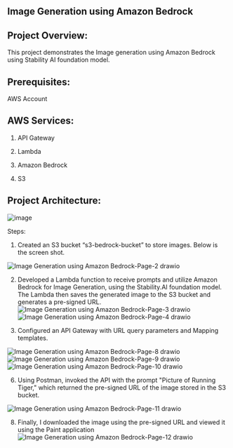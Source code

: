 ## Image Generation using Amazon Bedrock

## Project Overview:

This project demonstrates the Image generation using Amazon Bedrock using Stability AI foundation model.

## Prerequisites:

AWS Account 

## AWS Services:

1.  API Gateway

2. Lambda 

3. Amazon Bedrock

4. S3

## Project Architecture:

![image](https://github.com/veerababu558/AWS-Bedrock-Image/assets/44125493/52f8ab6a-b93c-4dc2-81e4-16bfe34af88f)


Steps:

1. Created an S3 bucket “s3-bedrock-bucket”  to store images. Below is the screen shot.
   
![Image Generation using Amazon Bedrock-Page-2 drawio](https://github.com/veerababu558/AWS-Bedrock-Image/assets/44125493/d07be35b-5809-418f-bbf2-ddbdce1d09d0)


2. Developed a Lambda function to receive prompts and utilize Amazon Bedrock for Image Generation, using the Stability.AI foundation model. The Lambda then saves the generated image to the S3 bucket and generates a pre-signed URL.
![Image Generation using Amazon Bedrock-Page-3 drawio](https://github.com/veerababu558/AWS-Bedrock-Image/assets/44125493/2b108f3e-29a0-4bd3-a8e1-3a660564f2aa)
![Image Generation using Amazon Bedrock-Page-4 drawio](https://github.com/veerababu558/AWS-Bedrock-Image/assets/44125493/e7303672-0a63-420b-a9c3-c6bc2e726ae8)


3. Configured an API Gateway with URL query parameters and Mapping templates.

 ![Image Generation using Amazon Bedrock-Page-8 drawio](https://github.com/veerababu558/AWS-Bedrock-Image/assets/44125493/311adb0d-51c7-4142-bd8d-dcbd62895121)
 ![Image Generation using Amazon Bedrock-Page-9 drawio](https://github.com/veerababu558/AWS-Bedrock-Image/assets/44125493/5b7fc5de-e52b-4671-aa79-0c1f22269e7b)
 ![Image Generation using Amazon Bedrock-Page-10 drawio](https://github.com/veerababu558/AWS-Bedrock-Image/assets/44125493/bf80c1a1-7c87-40ba-b7f5-29162f651866)

   
6. Using Postman, invoked the API with the prompt "Picture of Running Tiger," which returned the pre-signed URL of the image stored in the S3 bucket.

![Image Generation using Amazon Bedrock-Page-11 drawio](https://github.com/veerababu558/AWS-Bedrock-Image/assets/44125493/d47d8d0f-ba6a-416a-a294-fbd7c75a5fba)
   
8. Finally, I downloaded the image using the pre-signed URL and viewed it using the Paint application
 ![Image Generation using Amazon Bedrock-Page-12 drawio](https://github.com/veerababu558/AWS-Bedrock-Image/assets/44125493/b297bdeb-2b06-4539-85b9-cfa16585ec7c)





